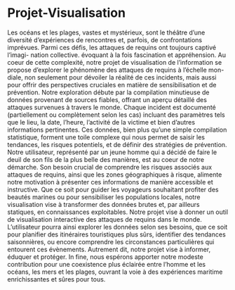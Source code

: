 # Projet-Visualisation
Les océans et les plages, vastes et mystérieux, sont le théâtre d’une diversité d’expériences de rencontres
et, parfois, de confrontations imprévues. Parmi ces défis, les attaques de requins ont toujours captivé l’imagi-
nation collective. évoquant à la fois fascination et appréhension. Au coeur de cette complexité, notre projet
de visualisation de l’information se propose d’explorer le phénomène des attaques de requins à l’échelle mon-
diale, non seulement pour dévoiler la réalité de ces incidents, mais aussi pour offrir des perspectives cruciales
en matière de sensibilisation et de prévention. Notre exploration débute par la compilation minutieuse de
données provenant de sources fiables, offrant un aperçu détaillé des attaques survenues à travers le monde.
Chaque incident est documenté (partiellement ou complètement selon les cas) incluant des paramètres tels
que le lieu, la date, l’heure, l’activité de la victime et bien d’autres informations pertinentes. Ces données,
bien plus qu’une simple compilation statistique, forment une toile complexe qui nous permet de saisir les
tendances, les risques potentiels, et de définir des stratégies de prévention.
Notre utilisateur, représenté par un jeune homme qui a décidé de faire le deuil de son fils de la plus belle des
manières, est au coeur de notre démarche. Son besoin crucial de comprendre les risques associés aux attaques
de requins, ainsi que les zones géographiques à risque, alimente notre motivation à présenter ces informations
de manière accessible et instructive. Que ce soit pour guider les voyageurs souhaitant profiter des beautés
marines ou pour sensibiliser les populations locales, notre visualisation vise à transformer des données brutes
et, par ailleurs statiques, en connaissances exploitables. Notre projet vise à donner un outil de visualisation
interactive des attaques de requins dans le monde. L’utilisateur pourra ainsi explorer les données selon ses
besoins, que ce soit pour planifier des itinéraires touristiques plus sûrs, identifier des tendances saisonnières, ou
encore comprendre les circonstances particulières qui entourent ces évènements. Autrement dit, notre projet
vise à informer, éduquer et protéger. In fine, nous espérons apporter notre modeste contribution pour une
coexistence plus éclairée entre l’homme et les océans, les mers et les plages, ouvrant la voie à des expériences
maritime enrichissantes et sûres pour tous.
